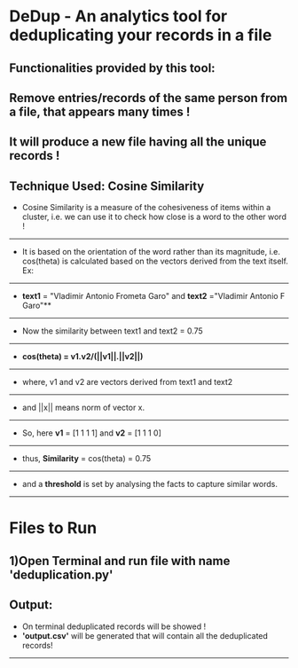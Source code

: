 DeDup - An analytics tool for deduplicating your records in a file
=====================================================
Functionalities provided by this tool:
-----------------------------------------------------
**Remove entries/records of the same person from a file, that appears many times !**
-----------------------------------------------------
**It will produce a new file having all the unique records !**
-----------------------------------------------------
**Technique Used: Cosine Similarity**
-----------------------------------------------------
- Cosine Similarity is a measure of the cohesiveness of items within a cluster, i.e. we can use it to check how close is a word to the other word !
----
- It is based on the orientation of the word rather than its magnitude, i.e. cos(theta) is calculated based on the vectors derived from the text itself. Ex:
----
- **text1** = "Vladimir Antonio Frometa Garo" and **text2** ="Vladimir Antonio F Garo"**
----
- Now the similarity between text1 and text2 = 0.75
----
- **cos(theta) = v1.v2/(||v1||.||v2||)**
----
- where, v1 and v2 are vectors derived from text1 and text2
----
- and ||x|| means norm of vector x.
----
- So, here **v1** = [1 1 1 1] and **v2** = [1 1 1 0]
----
- thus, **Similarity** = cos(theta) = 0.75
----
- and a **threshold** is set by analysing the facts to capture similar words.
-----------------------------------------------------
**Files to Run**
================
1)Open Terminal and run file with name 'deduplication.py'
------------
**Output:**
-----------
- On terminal deduplicated records will be showed !
- **'output.csv'** will be generated that will contain all the deduplicated records!
-----------
